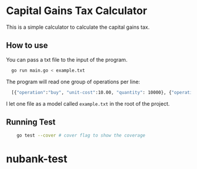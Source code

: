 # Capital Gains Tax Calculator
This is a simple calculator to calculate the capital gains tax.

## How to use

You can pass a txt file to the input of the program.

```bash
  go run main.go < example.txt    
```
The program will read one group of operations per line:
```bash
  [{"operation":"buy", "unit-cost":10.00, "quantity": 10000}, {"operation":"buy", "unit-cost":25.00, "quantity": 5000}]
```

I let one file as a model called `example.txt` in the root of the project.

## Running Test

```bash
    go test --cover # cover flag to show the coverage
```
# nubank-test
